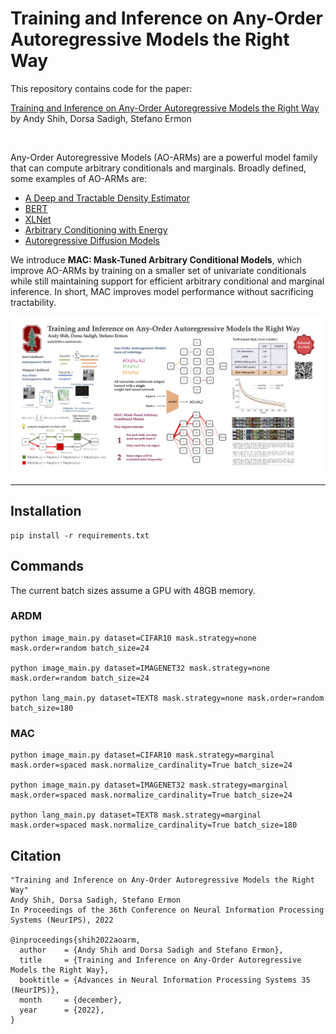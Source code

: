 # Training and Inference on Any-Order Autoregressive Models the Right Way

This repository contains code for the paper:

[Training and Inference on Any-Order Autoregressive Models the Right Way](https://arxiv.org/abs/2205.13554) \
by Andy Shih, Dorsa Sadigh, Stefano Ermon

<br>

Any-Order Autoregressive Models (AO-ARMs) are a powerful model family that can compute arbitrary conditionals and marginals. Broadly defined, some examples of AO-ARMs are:
- [A Deep and Tractable Density Estimator](https://arxiv.org/abs/1310.1757)
- [BERT](https://arxiv.org/abs/1810.04805)
- [XLNet](https://arxiv.org/abs/1906.08237)
- [Arbitrary Conditioning with Energy](https://arxiv.org/abs/2102.04426)
- [Autoregressive Diffusion Models](https://arxiv.org/abs/2110.02037)

We introduce **MAC: Mask-Tuned Arbitrary Conditional Models**, which improve AO-ARMs by training on a smaller set of univariate conditionals while still maintaining support for efficient arbitrary conditional and marginal inference. In short, MAC improves model performance without sacrificing tractability.

![](./poster.png)

--------------------

## Installation
```
pip install -r requirements.txt
```

## Commands

The current batch sizes assume a GPU with 48GB memory.

### ARDM
```
python image_main.py dataset=CIFAR10 mask.strategy=none mask.order=random batch_size=24

python image_main.py dataset=IMAGENET32 mask.strategy=none mask.order=random batch_size=24

python lang_main.py dataset=TEXT8 mask.strategy=none mask.order=random batch_size=180
```

### MAC
```
python image_main.py dataset=CIFAR10 mask.strategy=marginal mask.order=spaced mask.normalize_cardinality=True batch_size=24

python image_main.py dataset=IMAGENET32 mask.strategy=marginal mask.order=spaced mask.normalize_cardinality=True batch_size=24

python lang_main.py dataset=TEXT8 mask.strategy=marginal mask.order=spaced mask.normalize_cardinality=True batch_size=180
```

## Citation
```
"Training and Inference on Any-Order Autoregressive Models the Right Way"
Andy Shih, Dorsa Sadigh, Stefano Ermon
In Proceedings of the 36th Conference on Neural Information Processing Systems (NeurIPS), 2022

@inproceedings{shih2022aoarm,
  author    = {Andy Shih and Dorsa Sadigh and Stefano Ermon},
  title     = {Training and Inference on Any-Order Autoregressive Models the Right Way},
  booktitle = {Advances in Neural Information Processing Systems 35 (NeurIPS)},
  month     = {december},
  year      = {2022},
}
```